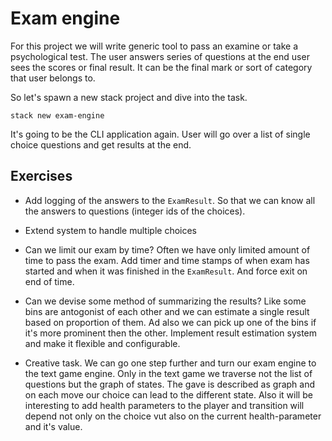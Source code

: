 # Exam engine

For this project we will write generic tool to pass an examine
or take a psychological test. The user answers series of questions
at the end user sees the scores or final result. It can be the final mark
or sort of category that user belongs to. 

So let's spawn a new stack project and dive into the task.

```
stack new exam-engine
```

It's going to be the CLI application again. User will go over a list of
single choice questions and get results at the end.

## Exercises

* Add logging of the answers to the `ExamResult`. So that we can know all the answers to questions (integer ids of the choices).

* Extend system to handle multiple choices

* Can we limit our exam by time? Often we have only limited amount of time to pass the exam.
    Add timer and time stamps of when exam has started and when it was finished in the `ExamResult`.
    And force exit on end of time.    

* Can we devise some method of summarizing the results?
    Like some bins are antogonist of each other and we can estimate 
      a single result based on proportion of them. 
      Ad also we can pick up one of the bins if it's more prominent then the other.
      Implement result estimation system and make it flexible and configurable.
      
* Creative task. We can go one step further and turn our exam engine
  to the text game engine. Only in the text game we traverse not the list of questions
  but the graph of states. The gave is described as graph and on each move 
  our choice can lead to the different state. Also it will be interesting to add
  health parameters to the player and transition will depend not only on the 
  choice vut also on the current health-parameter and it's value.

